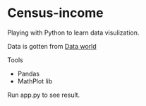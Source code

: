# Census-income

Playing with Python to learn data visulization.

Data is gotten from [Data world](https://data.world/data-society/air-traffic-passenger-data)

Tools
- Pandas
- MathPlot lib

Run app.py to see result.
